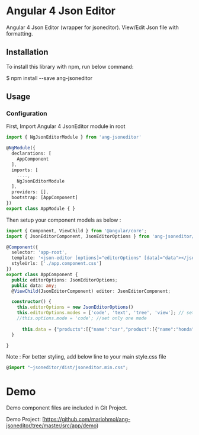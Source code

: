 # Angular 4 Json Editor

Angular 4 Json Editor (wrapper for jsoneditor). View/Edit Json file with formatting.

## Installation

To install this library with npm, run below command:

$ npm install --save ang-jsoneditor

## Usage

### Configuration

First, Import Angular 4 JsonEditor module in root

```ts
import { NgJsonEditorModule } from 'ang-jsoneditor' 

@NgModule({
  declarations: [
    AppComponent
  ],
  imports: [
    ....,
    NgJsonEditorModule
  ],
  providers: [],
  bootstrap: [AppComponent]
})
export class AppModule { }
```
Then setup your component models as below :

```ts
import { Component, ViewChild } from '@angular/core';
import { JsonEditorComponent, JsonEditorOptions } from 'ang-jsoneditor/jsoneditor/jsoneditor.component';

@Component({
  selector: 'app-root',
  template: '<json-editor [options]="editorOptions" [data]="data"></json-editor>',
  styleUrls: ['./app.component.css']
})
export class AppComponent {
  public editorOptions: JsonEditorOptions;
  public data: any;
  @ViewChild(JsonEditorComponent) editor: JsonEditorComponent;

  constructor() { 
    this.editorOptions = new JsonEditorOptions()
    this.editorOptions.modes = ['code', 'text', 'tree', 'view']; // set all allowed modes
    //this.options.mode = 'code'; //set only one mode
      
      this.data = {"products":[{"name":"car","product":[{"name":"honda","model":[{"id":"civic","name":"civic"},{"id":"accord","name":"accord"},{"id":"crv","name":"crv"},{"id":"pilot","name":"pilot"},{"id":"odyssey","name":"odyssey"}]}]}]}
  }

}
```
Note : For better styling, add below line to your main style.css file

```ts
@import "~jsoneditor/dist/jsoneditor.min.css";
```
# Demo
Demo component files are included in Git Project.

Demo Project:
[https://github.com/mariohmol/ang-jsoneditor/tree/master/src/app/demo)


